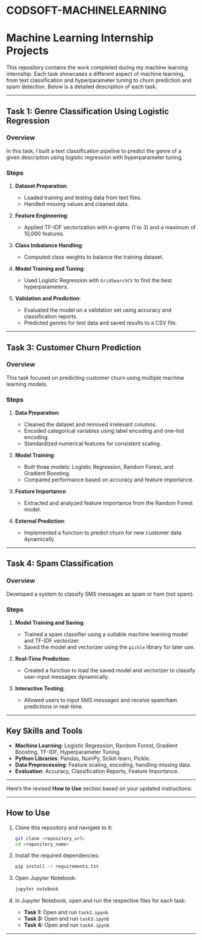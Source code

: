 # CODSOFT-MACHINELEARNING


# Machine Learning Internship Projects

This repository contains the work completed during my machine learning internship. Each task showcases a different aspect of machine learning, from text classification and hyperparameter tuning to churn prediction and spam detection. Below is a detailed description of each task.

---

## **Task 1: Genre Classification Using Logistic Regression**

### **Overview**  
In this task, I built a text classification pipeline to predict the genre of a given description using logistic regression with hyperparameter tuning.

### **Steps**  
1. **Dataset Preparation**:  
   - Loaded training and testing data from text files.
   - Handled missing values and cleaned data.

2. **Feature Engineering**:  
   - Applied TF-IDF vectorization with n-grams (1 to 3) and a maximum of 10,000 features.

3. **Class Imbalance Handling**:  
   - Computed class weights to balance the training dataset.

4. **Model Training and Tuning**:  
   - Used Logistic Regression with `GridSearchCV` to find the best hyperparameters.

5. **Validation and Prediction**:  
   - Evaluated the model on a validation set using accuracy and classification reports.
   - Predicted genres for test data and saved results to a CSV file.

---

## **Task 3: Customer Churn Prediction**

### **Overview**  
This task focused on predicting customer churn using multiple machine learning models.

### **Steps**  
1. **Data Preparation**:  
   - Cleaned the dataset and removed irrelevant columns.
   - Encoded categorical variables using label encoding and one-hot encoding.
   - Standardized numerical features for consistent scaling.

2. **Model Training**:  
   - Built three models: Logistic Regression, Random Forest, and Gradient Boosting.
   - Compared performance based on accuracy and feature importance.

3. **Feature Importance**:  
   - Extracted and analyzed feature importance from the Random Forest model.

4. **External Prediction**:  
   - Implemented a function to predict churn for new customer data dynamically.

---

## **Task 4: Spam Classification**

### **Overview**  
Developed a system to classify SMS messages as spam or ham (not spam).

### **Steps**  
1. **Model Training and Saving**:  
   - Trained a spam classifier using a suitable machine learning model and TF-IDF vectorizer.
   - Saved the model and vectorizer using the `pickle` library for later use.

2. **Real-Time Prediction**:  
   - Created a function to load the saved model and vectorizer to classify user-input messages dynamically.

3. **Interactive Testing**:  
   - Allowed users to input SMS messages and receive spam/ham predictions in real-time.

---

## **Key Skills and Tools**

- **Machine Learning**: Logistic Regression, Random Forest, Gradient Boosting, TF-IDF, Hyperparameter Tuning.
- **Python Libraries**: Pandas, NumPy, Scikit-learn, Pickle.
- **Data Preprocessing**: Feature scaling, encoding, handling missing data.
- **Evaluation**: Accuracy, Classification Reports, Feature Importance.

---

Here’s the revised **How to Use** section based on your updated instructions:

---

## **How to Use**

1. Clone this repository and navigate to it:
   ```bash
   git clone <repository_url>
   cd <repository_name>
   ```

2. Install the required dependencies:
   ```bash
   pip install -r requirements.txt
   ```

3. Open Jupyter Notebook:
   ```bash
   jupyter notebook
   ```

4. In Jupyter Notebook, open and run the respective files for each task:
   - **Task 1:** Open and run `task1.ipynb`  
   - **Task 3:** Open and run `task3.ipynb`  
   - **Task 4:** Open and run `task4.ipynb`  

--- 
